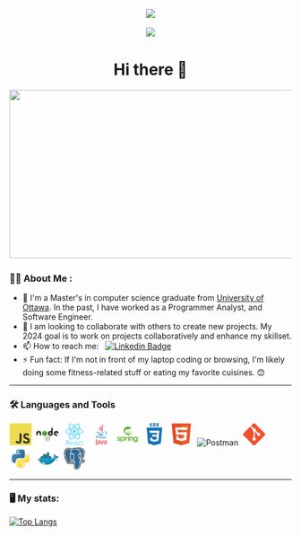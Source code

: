<p align="center">
  <a href="https://www.linkedin.com/in/deepankkartikey/">
    <img src="https://shields.io/badge/LinkedIn-blue?style=for-the-badge&logo=linkedin&logoColor=white" />
  <a/>
</p>

<p align="center">
  <img src="https://komarev.com/ghpvc/?username=deepankkartikey&style=flat-square&color=blue"/>
</p>

<h1 align="center"> Hi there 👋 </h1>

<p align="center"><img src="https://media.giphy.com/media/dWesBcTLavkZuG35MI/giphy.gif" width="600" height="300"  /></p>

### 👨‍💻 About Me :
- 🔭 I'm a Master's in computer science graduate from [University of Ottawa][university]. In the past, I have worked as a Programmer Analyst, and Software Engineer.
- 🌱 I am looking to collaborate with others to create new projects. My 2024 goal is to work on projects collaboratively and enhance my skillset.
- 📫 How to reach me: &nbsp; [![Linkedin Badge](https://img.shields.io/badge/-Deepank-blue?style=flat&logo=Linkedin&logoColor=white)](https://www.linkedin.com/in/deepankkartikey)
- ⚡ Fun fact: If I'm not in front of my laptop coding or browsing, I'm likely doing some fitness-related stuff or eating my favorite cuisines. 😊

---

### 🛠 Languages and Tools
<p>
  <img src="https://github.com/devicons/devicon/blob/master/icons/javascript/javascript-original.svg" title="JavaScript" alt="JavaScript" width="40" height="40"/>&nbsp;
  <img src="https://github.com/devicons/devicon/blob/master/icons/nodejs/nodejs-original-wordmark.svg" title="NodeJS" alt="NodeJS" width="40" height="40"/>&nbsp;
  <img src="https://github.com/devicons/devicon/blob/master/icons/react/react-original-wordmark.svg" title="React" alt="React" width="40" height="40"/>&nbsp;
  <img src="https://github.com/devicons/devicon/blob/master/icons/java/java-original-wordmark.svg" title="Java" alt="Java" width="40" height="40"/>&nbsp;
  <img src="https://github.com/devicons/devicon/blob/master/icons/spring/spring-original-wordmark.svg" title="Spring" alt="Spring" width="40" height="40"/>&nbsp;
  <img src="https://github.com/devicons/devicon/blob/master/icons/css3/css3-plain-wordmark.svg"  title="CSS3" alt="CSS" width="40" height="40"/>&nbsp;
  <img src="https://github.com/devicons/devicon/blob/master/icons/html5/html5-original.svg" title="HTML5" alt="HTML" width="40" height="40"/>&nbsp;
  <img src="https://www.vectorlogo.zone/logos/getpostman/getpostman-icon.svg" title="Postman"  alt="Postman" width="40" height="40"/>&nbsp;
  <img src="https://github.com/devicons/devicon/blob/master/icons/git/git-original.svg" title="Git" alt="Git" width="40" height="40"/>&nbsp;
  <img src="https://github.com/devicons/devicon/blob/master/icons/python/python-original.svg" title="Python" alt="Python" width="40" height="40"/>&nbsp;
  <img src="https://github.com/devicons/devicon/blob/master/icons/docker/docker-original.svg" title="Docker" alt="Docker" width="40" height="40"/>&nbsp;
  <img src="https://github.com/devicons/devicon/blob/master/icons/postgresql/postgresql-original.svg" title="PostgreSQL" alt="PostgreSQL" width="40" height="40"/>&nbsp;
</p>

---

### 🖥️ My stats:

[![Top Langs](https://github-readme-stats.vercel.app/api/top-langs/?username=deepankkartikey&layout=compact&theme=vision-friendly-dark)](https://github.com/anuraghazra/github-readme-stats)
<br/>

[university]: https://www2.uottawa.ca/en
[company]: https://www.aciworldwide.com
[linkedin]: https://www.linkedin.com/in/deepankkartikey
[instagram]: https://www.instagram.com/deepank.kartikey/
[facebook]: https://www.facebook.com/31kartik/
